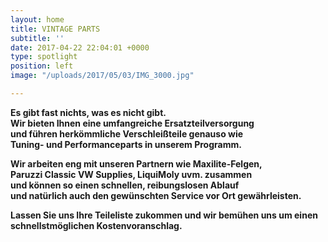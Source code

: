 ```yaml
---
layout: home
title: VINTAGE PARTS
subtitle: ''
date: 2017-04-22 22:04:01 +0000
type: spotlight
position: left
image: "/uploads/2017/05/03/IMG_3000.jpg"

---
```

**Es gibt fast nichts, was es nicht gibt.<br>Wir bieten Ihnen eine umfangreiche Ersatzteilversorgung<br>und führen herkömmliche Verschleißteile genauso wie<br>Tuning- und Performanceparts in unserem Programm.**

**Wir arbeiten eng mit unseren Partnern wie Maxilite-Felgen,<br>Paruzzi Classic VW Supplies, LiquiMoly uvm. zusammen<br>und können so einen schnellen, reibungslosen Ablauf<br>und natürlich auch den gewünschten Service vor Ort gewährleisten.**

**Lassen Sie uns Ihre Teileliste zukommen
und wir bemühen uns um einen schnellstmöglichen Kostenvoranschlag.**